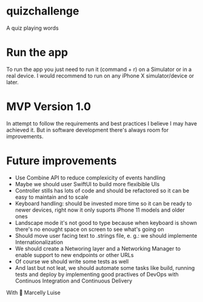 # quizchallenge
A quiz playing words 

# Run the app
To run the app you just need to run it (command + r) on a Simulator or in a real device. I would recommend to run on any iPhone X simulator/device or later.

# MVP Version 1.0
In attempt to follow the requirements and best practices I believe I may have achieved it. But in software development there's always room for improvements. 

# Future improvements 
- Use Combine API to reduce complexicity of events handling 
- Maybe we should user SwiftUI to build more flexibible UIs
- Controller stills has lots of code and should be refactored so it can be easy to maintain and to scale
- Keyboard handling: should be invested more time so it can be ready to newer devices, right now it only suports iPhone 11 models and older ones
- Landscape mode it's not good to type because when keyboard is shown there's no enought space on screen to see what's going on 
- Should move user facing text to .strings file, e. g.: we should implemente Internationalization
- We should create a Networing layer and a Networking Manager to enable support to new endpoints or other URLs
- Of course we should write some tests as well
- And last but not leat, we should automate some tasks like build, running tests and deploy by implementing good practives of DevOps with Continuos Integration and Continuous Delivery

With 🧡 Marcelly Luise
